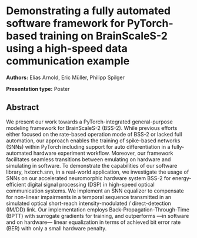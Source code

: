 
# Demonstrating a fully automated software framework for PyTorch-based training on BrainScaleS-2 using a high-speed data communication example

**Authors:** Elias Arnold, Eric Müller, Philipp Spilger

**Presentation type:** Poster

## Abstract

We present our work towards a PyTorch-integrated general-purpose modeling framework for BrainScaleS-2 (BSS-2).
While previous efforts either focused on the rate-based operation mode of BSS-2 or lacked full automation, our approach enables the training of spike-based networks (SNNs) within PyTorch including support for auto differentiation in a fully-automated hardware experiment workflow.
Moreover, our framework facilitates seamless transitions between emulating on hardware and simulating in software.
To demonstrate the capabilities of our software library, hxtorch.snn, in a real-world application, we investigate the usage of SNNs on our accelerated neuromorphic hardware system BSS-2 for energy-efficient digital signal processing (DSP) in high-speed optical communication systems.
We implement an SNN equalizer to compensate for non-linear impairments in a temporal sequence transmitted in an simulated optical short-reach intensity-modulated / direct-detection (IM/DD) link.
Our implementation employs Back-Propagation-Through-Time (BPTT) with surrogate gradients for training, and outperforms —in software and on hardware— linear equalization in terms of achieved bit error rate (BER) with only a small hardware penalty.